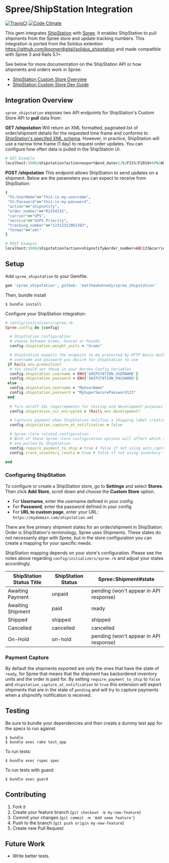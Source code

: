 Spree/ShipStation Integration
==============================
[![TravisCI](https://travis-ci.org/MatthewKennedy/spree_shipstation.svg?branch=master)](https://travis-ci.org/MatthewKennedy/spree_shipstation) [![Code Climate](https://codeclimate.com/github/MatthewKennedy/spree_shipstation/badges/gpa.svg)](https://codeclimate.com/github/MatthewKennedy/spree_shipstation)

This gem integrates [ShipStation](https://www.shipstation.com) with [Spree](https://spreecommerce.com). It enables ShipStation to pull shipments from the Spree store and update tracking numbers. This integration is ported from the Solidus extention https://github.com/boomerdigital/solidus_shipstation and made compatible with Spree 3 and Rails 5.1+.

See below for more documentation on the ShipStation API or how shipments and orders work in Spree:

- [ShipStation Custom Store Overview](https://help.shipstation.com/hc/en-us/articles/205928478#1c)
- [ShipStation Custom Store Dev Guide](https://app.shipstation.com/content/integration/ShipStationCustomStoreDevGuide.pdf)

## Integration Overview

`spree_shipstation` exposes two API endpoints for ShipStation's Custom Store API to **pull** data from:

**GET /shipstation**
Will return an XML formatted, paginated list of order/shipment details for the requested time frame and conforms to [ShipStation's specifed XML schema](https://help.shipstation.com/hc/en-us/articles/205928478-ShipStation-Custom-Store-Development-Guide#4b). However, in practice, ShipStation will use a narrow time frame (1 day) to request order updates. You can configure how often data is pulled in the ShipStation UI.

```ruby
# GET Example
localhost:3000/shipstation?action=export&end_date=12%2F31%2F2016+00%3A00&format=xml&start_date=01%2F01%2F2016+00%3A00
```

**POST /shipstation**
This endpoint allows ShipStation to send updates on a shipment. Below are the parameters you can expect to receive from ShipStation:

```ruby
{
 "SS-UserName"=>"this-is-my-username",
 "SS-Password"=>"this-is-my-password",
 "action"=>"shipnotify",
 "order_number"=>"R1334232",
 "carrier"=>"UPS",
 "service"=>"USPS Priority",
 "tracking_number"=>"12312312001303",
 "format"=>"xml"
}
```

```ruby
# POST Example
localhost:3000/shipstation?action=shipnotify&order_number=ABC123&carrier=USPS&service=USPS+Priority&tracking_number=123456&format=xml
```

## Setup

Add `spree_shipstation` to your Gemfile:

```ruby
gem 'spree_shipstation', github: 'matthewkennedy/spree_shipstation'
```

Then, bundle install

    $ bundle install

Configure your ShipStation integration:

```ruby
# config/initializers/spree.rb
Spree.config do |config|

  # ShipStation Configuration
  # choose between Grams, Ounces or Pounds
  config.shipstation_weight_units = "Grams"

  # ShipStation expects the endpoint to be protected by HTTP Basic Auth. Set the
  # username and password you desire for ShipStation to use
 if Rails.env.production?
  # You should set these in your Heroku Config Variables
  config.shipstation_username = ENV['SHIPSTATION_USERNAME']
  config.shipstation_password = ENV['SHIPSTATION_PASSWORD']
 else
  config.shipstation_username = "MyUserName"
  config.shipstation_password = "MySuperSecurePassword123"
 end
  
  # Turn on/off SSL requirepments for testing and development purposes
  config.shipstation_ssl_encrypted = !Rails.env.development?

  # Captures payment when ShipStation notifies a shipping label creation, defaults to false
  config.shipstation_capture_at_notification = false

  # Spree::Core related configuration
  # Both of these Spree::Core configuration options will affect which shipment records
  # are pulled by ShipStation
  config.require_payment_to_ship = true # false if not using auto_capture for payment gateways, defaults to true
  config.track_inventory_levels = true # false if not using inventory tracking features, defaults to true
 
end
```

### Configuring ShipStation

To configure or create a ShipStation store, go to **Settings** and select **Stores**. Then click **Add Store**, scroll down and choose the **Custom Store** option.

- For **Username**, enter the username defined in your config
- For **Password**, enter the password defined in your config
- For **URL to custom page**, enter your URL: `https://mydomain.com/shipstation.xml`

There are five primary shipment states for an order/shipment in ShipStation. Order is ShipStation's terminology, Spree uses Shipments. These states do not necessarily align with Spree, but in the store configuration you can create a mapping for your specific needs.

ShipStation mapping depends on your store's configuration. Please see the notes above regarding `config/initializers/spree.rb` and adjust your states accordingly.

ShipStation Status Title | ShipStation Status | Spree::Shipment#state
-------------------------|--------------------|-----------------
Awaiting Payment         | unpaid             | pending (won't appear in API response)
Awaiting Shipment        | paid               | ready
Shipped                  | shipped            | shipped
Cancelled                | cancelled          | cancelled
On-Hold                  | on-hold            | pending (won't appear in API response)

### Payment Capture

By default the shipments exported are only the ones that have the state of `ready`, for Spree that means
that the shipment has backordered inventory units and the order is paid for. By setting
`require_payment_to_ship` to `false` and `shipstation_capture_at_notification` to `true`
this extension will export shipments that are in the state of `pending` and will
try to capture payments when a shipnotify notification is received.


## Testing

Be sure to bundle your dependencies and then create a dummy test app for the specs to run against.

    $ bundle
    $ bundle exec rake test_app

To run tests:

    $ bundle exec rspec spec

To run tests with guard:

    $ bundle exec guard


## Contributing

1. Fork it
2. Create your feature branch (`git checkout -b my-new-feature`)
3. Commit your changes (`git commit -m 'Add some feature'`)
4. Push to the branch (`git push origin my-new-feature`)
5. Create new Pull Request

## Future Work

- Write better tests.

